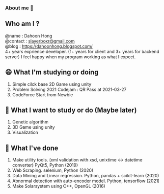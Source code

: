 ### About me 👋
## Who am I ?
@name : Dahoon Hong  
@contact : slayerboxr@gmail.com  
@blog : https://dahoonhong.blogspot.com/  
4+ years exprience developer. (1+ years for client and 3+ years for backend server)
I feel happy when my program working as what I expect.


## 😄 What I'm studying or doing
1. Simple cilck base 2D Game using unity
2. Problem Solving
   2021 Codejam : QR Pass at 2021-03-27
3. CodeForce
   Start from Newbie

   
## 🔭 What I want to study or do (Maybe later)
1. Genetic algorithm
2. 3D Game using unity
3. Visualization


## 🌱 What I've done
1. Make utility tools. (xml validation with xsd, unixtime <-> datetime converter) PyQt5, Python (2019)
2. Web Scraping. selenium, Python (2020)
3. Data Mining and Linear regression. Python, pandas + scikit-learn (2020)
4. Abnormal detection with auto-encoder model. Python, tensorflow (2021)
5. Make Solarsystem using C++, OpenGL (2016)

<!--
- 🔭 I’m currently working on ...
  * Samsung Electronics 
  Backend Engineer
- 🌱 I’m currently learning ...
- 👯 I’m looking to collaborate on ...
- 🤔 I’m looking for help with ...
- 💬 Ask me about ...
- 📫 How to reach me: ...
- 😄 Pronouns: ...
- ⚡ Fun fact: ...
->
